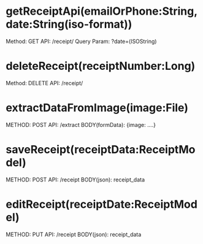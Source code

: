 # getReceiptApi(emailOrPhone:String,date:String(iso-format))

Method: GET
API: /receipt/<userId>
Query Param: ?date=(ISOString)

# deleteReceipt(receiptNumber:Long)

Method: DELETE
API: /receipt/<receiptNumber>

# extractDataFromImage(image:File)

METHOD: POST
API: /extract
BODY(formData): {image: ....}

# saveReceipt(receiptData:ReceiptModel)

METHOD: POST
API: /receipt
BODY(json): receipt_data

# editReceipt(receiptDate:ReceiptModel)

METHOD: PUT
API: /receipt
BODY(json): receipt_data
